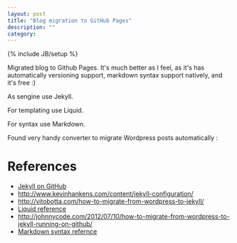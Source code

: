 ```yaml
---
layout: post
title: "Blog migration to GitHub Pages"
description: ""
category:
---
```

{% include JB/setup %}

Migrated blog to Github Pages. It's much better as I feel, as it's has automatically versioning support, markdown syntax support natively, and it's free :)

As sengine use Jekyll.

For templating use Liquid.

For syntax use Markdown.

Found very handy converter to migrate Wordpress posts automatically :

# References 

* [Jekyll on GitHub](https://github.com/mojombo/jekyll)
* http://www.kevinhankens.com/content/jekyll-configuration/
* http://vitobotta.com/how-to-migrate-from-wordpress-to-jekyll/
* [Liquid reference](https://github.com/shopify/liquid/wiki/liquid-for-designers)
* http://johnnycode.com/2012/07/10/how-to-migrate-from-wordpress-to-jekyll-running-on-github/
* [Markdown syntax refernce](http://daringfireball.net/projects/markdown/syntax)
